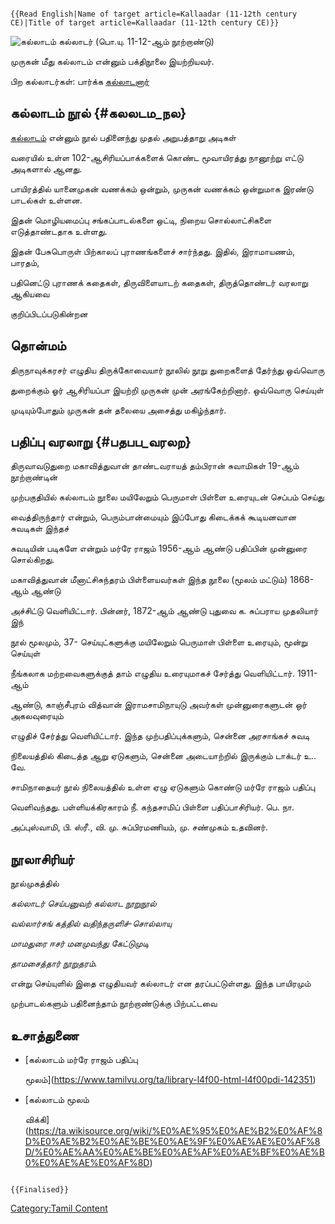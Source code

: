 ```{=mediawiki}
{{Read English|Name of target article=Kallaadar (11-12th century CE)|Title of target article=Kallaadar (11-12th century CE)}}
```
![கல்லாடம்](Kallaadam.jpg "கல்லாடம்") கல்லாடர் (பொ.யு. 11-12-ஆம் நூற்றாண்டு)
முருகன் மீது கல்லாடம் என்னும் பக்திநூலை இயற்றியவர்.

பிற கல்லாடர்கள்: பார்க்க [கல்லாடனார்](கல்லாடனார் "wikilink")

## கல்லாடம் நூல் {#கலலடம_நல}

[கல்லாடம்](கல்லாடம் "wikilink") என்னும் நூல் பதினைந்து முதல் அறுபத்தாறு அடிகள்
வரையில் உள்ள 102-ஆசிரியப்பாக்களைக் கொண்ட மூவாயிரத்து நானூற்று எட்டு அடிகளால் ஆனது.
பாயிரத்தில் யானைமுகன் வணக்கம் ஒன்றும், முருகன் வணக்கம் ஒன்றுமாக இரண்டு பாடல்கள் உள்ளன.
இதன் மொழியமைப்பு சங்கப்பாடல்களை ஒட்டி, நிறைய சொல்லாட்சிகளை எடுத்தாண்டதாக உள்ளது.
இதன் பேசுபொருள் பிற்காலப் புராணங்களைச் சார்ந்தது. இதில், இராமாயணம், பாரதம்,
பதினெட்டு புராணக் கதைகள், திருவிளையாடற் கதைகள், திருத்தொண்டர் வரலாறு ஆகியவை
குறிப்பிடப்படுகின்றன

## தொன்மம்

திருநாவுக்கரசர் எழுதிய திருக்கோவையார் நூலில் நூறு துறைகளைத் தேர்ந்து ஒவ்வொரு
துறைக்கும் ஓர் ஆசிரியப்பா இயற்றி முருகன் முன் அரங்கேற்றினார். ஒவ்வொரு செய்யுள்
முடியும்போதும் முருகன் தன் தலையை அசைத்து மகிழ்ந்தார்.

## பதிப்பு வரலாறு {#பதபப_வரலற}

திருவாவடுதுறை மகாவித்துவான் தாண்டவராயத் தம்பிரான் சுவாமிகள் 19-ஆம் நூற்றாண்டின்
முற்பகுதியில் கல்லாடம் நூலை மயிலேறும் பெருமாள் பிள்ளை உரையுடன் செப்பம் செய்து
வைத்திருந்தார் என்றும், பெரும்பான்மையும் இப்போது கிடைக்கக் கூடியனவான சுவடிகள் இந்தச்
சுவடியின் படிகளே என்றும் மர்ரே ராஜம் 1956-ஆம் ஆண்டு பதிப்பின் முன்னுரை சொல்கிறது.
மகாவித்துவான் மீனாட்சிசுந்தரம் பிள்ளையவர்கள் இந்த நூலை (மூலம் மட்டும்) 1868-ஆம் ஆண்டு
அச்சிட்டு வெளியிட்டார். பின்னர், 1872-ஆம் ஆண்டு புதுவை க. சுப்பராய முதலியார் இந்
நூல் மூலமும், 37- செய்யுட்களுக்கு மயிலேறும் பெருமாள் பிள்ளை உரையும், மூன்று செய்யுள்
நீங்கலாக மற்றவைகளுக்குத் தாம் எழுதிய உரையுமாகச் சேர்த்து வெளியிட்டார். 1911-ஆம்
ஆண்டு, காஞ்சீபுரம் வித்வான் இராமசாமிநாயுடு அவர்கள் முன்னுரைகளுடன் ஒர் அகலவுரையும்
எழுதிச் சேர்த்து வெளியிட்டார். இந்த முற்பதிப்புக்களும், சென்னை அரசாங்கச் சுவடி
நிலையத்தில் கிடைத்த ஆறு ஏடுகளும், சென்னை அடையாற்றில் இருக்கும் டாக்டர் உ.. வே.
சாமிநாதையர் நூல் நிலையத்தில் உள்ள ஏழு ஏடுகளும் கொண்டு மர்ரே ராஜம் பதிப்பு
வெளிவந்தது. பள்ளியக்கிரகாரம் நீ. கந்தசாமிப் பிள்ளை பதிப்பாசிரியர். பெ. நா.
அப்புஸ்வாமி, பி. ஸ்ரீ., வி. மு. சுப்பிரமணியம், மு. சண்முகம் உதவினர்.

## நூலாசிரியர்

நூல்முகத்தில்

*கல்லாடர் செய்பனுவற் கல்லாட நூறுநூல்*

*வல்லார்சங் கத்தில் வதிந்தருளிச்-சொல்லாயு*

*மாமதுரை ஈசர் மனமுவந்து கேட்டுமுடி*

*தாமசைத்தார் நூறுதரம்.*

என்று செய்யுளில் இதை எழுதியவர் கல்லாடர் என தரப்பட்டுள்ளது. இந்த பாயிரமும்
முற்பாடல்களும் பதினைந்தாம் நூற்றாண்டுக்கு பிற்பட்டவை

## உசாத்துணை

-   [கல்லாடம் மர்ரே ராஜம் பதிப்பு
    மூலம்](https://www.tamilvu.org/ta/library-l4f00-html-l4f00pdi-142351)
-   [கல்லாடம் மூலம்
    விக்கி](https://ta.wikisource.org/wiki/%E0%AE%95%E0%AE%B2%E0%AF%8D%E0%AE%B2%E0%AE%BE%E0%AE%9F%E0%AE%AE%E0%AF%8D/%E0%AE%AA%E0%AE%BE%E0%AE%AF%E0%AE%BF%E0%AE%B0%E0%AE%AE%E0%AF%8D)

```{=mediawiki}
{{Finalised}}
```
[Category:Tamil Content](Category:Tamil_Content "wikilink")

